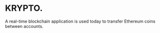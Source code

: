 # KRYPTO.
A real-time blockchain application is used today to transfer Ethereum coins between accounts.

